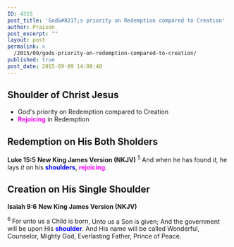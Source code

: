```yaml
---
ID: 4315
post_title: 'God&#8217;s priority on Redemption compared to Creation'
author: Praison
post_excerpt: ""
layout: post
permalink: >
  /2015/09/gods-priority-on-redemption-compared-to-creation/
published: true
post_date: 2015-09-09 14:08:40
---
```

<h2>Shoulder of Christ Jesus</h2>
<ul>
	<li>God's priority on Redemption compared to Creation</li>
	<li><span style="color: #ff00ff;"><strong>Rejoicing</strong> </span>in Redemption</li>
</ul>
<h2>Redemption on His Both Sholders</h2>
<strong>Luke 15:5</strong> <strong> New King James Version (NKJV)</strong> <span id="en-NKJV-25594" class="text Luke-15-5"><sup class="versenum">5 </sup><span class="woj">And when he has found <i>it,</i> he lays <i>it</i> on his <span style="color: #0000ff;"><strong>shoulders</strong></span>, <span style="color: #ff00ff;"><strong>rejoicing</strong></span>.</span></span>
<h2>Creation on His Single Shoulder</h2>
<strong>Isaiah 9:6</strong> <strong> New King James Version (NKJV)</strong>
<div class="poetry top-1">
<p class="line"><span id="en-NKJV-17836" class="text Isa-9-6"><sup class="versenum">6 </sup>For unto us a Child is born,</span> <span class="text Isa-9-6">Unto us a Son is given;</span> <span class="text Isa-9-6">And the government will be upon His <span style="color: #0000ff;"><strong>shoulder</strong></span>.</span> <span class="text Isa-9-6">And His name will be called</span> <span class="text Isa-9-6">Wonderful, Counselor, Mighty God,</span> <span class="text Isa-9-6">Everlasting Father, Prince of Peace.</span></p>

</div>